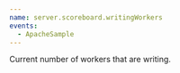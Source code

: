 ```yaml
---
name: server.scoreboard.writingWorkers
events:
  - ApacheSample
---
```


Current number of workers that are writing.